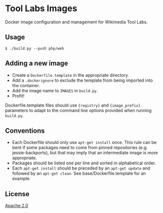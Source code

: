 Tool Labs Images
================

Docker image configuration and management for Wikimedia Tool Labs.


Usage
-----
```
$ ./build.py --push php/web
```

Adding a new image
------------------
* Create a `Dockerfile.template` in the appropriate directory.
* Add a `.dockerignore` to exclude the template from being imported into the
  container.
* Add the image name to `IMAGES` in `build.py`.
* Profit!

Dockerfile.template files should use `{registry}` and `{image_prefix}`
parameters to adapt to the command line options provided when running
`build.py`.

Conventions
-----------
* Each Dockerfile should only use `apt-get install` once.
  This rule can be bent if some packages need to come from pinned repositories
  (e.g. jessie-backports), but that may imply that an intermediate image is
  more appropriate.
* Packages should be listed one per line and sorted in alphabetical order.
* Each `apt-get install` should be preceded by an `apt-get update` and
  followed by an `apt-get clean`. See base/Dockerfile.template for an example.

License
-------
[Apache 2.0](https://www.apache.org/licenses/LICENSE-2.0)
